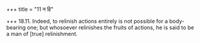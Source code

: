+++
title = "11 न हि"

+++
18.11. Indeed, to relinish actions entirely is not possible for a
body-bearing one; but whosoever relinishes the fruits of actions, he is
said to be a man of \[true\] relinishment.
